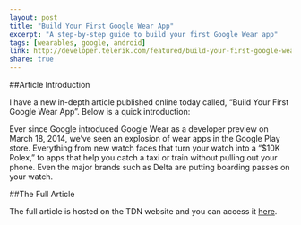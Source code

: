 ```yaml
---
layout: post
title: "Build Your First Google Wear App"
excerpt: "A step-by-step guide to build your first Google Wear app"
tags: [wearables, google, android]
link: http://developer.telerik.com/featured/build-your-first-google-wear-app/ 
share: true
---
```

##Article Introduction


I have a new in-depth article published online today called, “Build Your First Google Wear App”. Below is a quick introduction: 



Ever since Google introduced Google Wear as a developer preview on March 18, 2014, we’ve seen an explosion of wear apps in the Google Play store. Everything from new watch faces that turn your watch into a “$10K Rolex,” to apps that help you catch a taxi or train without pulling out your phone. Even the major brands such as Delta are putting boarding passes on your watch.

##The Full Article

The full article is hosted on the TDN website and you can access it [here](http://developer.telerik.com/featured/build-your-first-google-wear-app/).